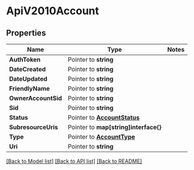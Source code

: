 # ApiV2010Account

## Properties
Name | Type | Notes
------------ | ------------- | -------------
**AuthToken** | Pointer to **string** | 
**DateCreated** | Pointer to **string** | 
**DateUpdated** | Pointer to **string** | 
**FriendlyName** | Pointer to **string** | 
**OwnerAccountSid** | Pointer to **string** | 
**Sid** | Pointer to **string** | 
**Status** | Pointer to [**AccountStatus**](account_status.md) | 
**SubresourceUris** | Pointer to **map[string]interface{}** | 
**Type** | Pointer to [**AccountType**](account_type.md) | 
**Uri** | Pointer to **string** | 

[[Back to Model list]](../README.md#documentation-for-models) [[Back to API list]](../README.md#documentation-for-api-endpoints) [[Back to README]](../README.md)


